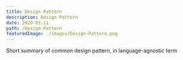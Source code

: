 ```yaml
---
title: Design Pattern
description: Design Pattern
date: 2020-01-11
path: /Design-Pattern
featuredImage: ./images/Design-Pattern.png
---
```


Short summary of common design pattern, in language-agnostic term